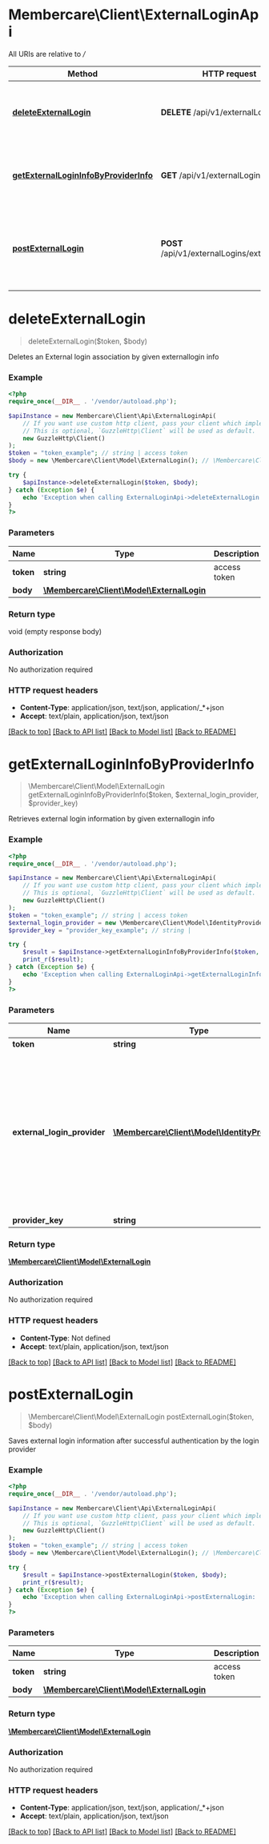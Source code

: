 # Membercare\Client\ExternalLoginApi

All URIs are relative to */*

Method | HTTP request | Description
------------- | ------------- | -------------
[**deleteExternalLogin**](ExternalLoginApi.md#deleteexternallogin) | **DELETE** /api/v1/externalLogins | Deletes an External login association by given externallogin info
[**getExternalLoginInfoByProviderInfo**](ExternalLoginApi.md#getexternallogininfobyproviderinfo) | **GET** /api/v1/externalLogins | Retrieves external login information by given externallogin info
[**postExternalLogin**](ExternalLoginApi.md#postexternallogin) | **POST** /api/v1/externalLogins/externallogin | Saves external login information after successful authentication by the login provider

# **deleteExternalLogin**
> deleteExternalLogin($token, $body)

Deletes an External login association by given externallogin info

### Example
```php
<?php
require_once(__DIR__ . '/vendor/autoload.php');

$apiInstance = new Membercare\Client\Api\ExternalLoginApi(
    // If you want use custom http client, pass your client which implements `GuzzleHttp\ClientInterface`.
    // This is optional, `GuzzleHttp\Client` will be used as default.
    new GuzzleHttp\Client()
);
$token = "token_example"; // string | access token
$body = new \Membercare\Client\Model\ExternalLogin(); // \Membercare\Client\Model\ExternalLogin | 

try {
    $apiInstance->deleteExternalLogin($token, $body);
} catch (Exception $e) {
    echo 'Exception when calling ExternalLoginApi->deleteExternalLogin: ', $e->getMessage(), PHP_EOL;
}
?>
```

### Parameters

Name | Type | Description  | Notes
------------- | ------------- | ------------- | -------------
 **token** | **string**| access token |
 **body** | [**\Membercare\Client\Model\ExternalLogin**](../Model/ExternalLogin.md)|  | [optional]

### Return type

void (empty response body)

### Authorization

No authorization required

### HTTP request headers

 - **Content-Type**: application/json, text/json, application/_*+json
 - **Accept**: text/plain, application/json, text/json

[[Back to top]](#) [[Back to API list]](../../README.md#documentation-for-api-endpoints) [[Back to Model list]](../../README.md#documentation-for-models) [[Back to README]](../../README.md)

# **getExternalLoginInfoByProviderInfo**
> \Membercare\Client\Model\ExternalLogin getExternalLoginInfoByProviderInfo($token, $external_login_provider, $provider_key)

Retrieves external login information by given externallogin info

### Example
```php
<?php
require_once(__DIR__ . '/vendor/autoload.php');

$apiInstance = new Membercare\Client\Api\ExternalLoginApi(
    // If you want use custom http client, pass your client which implements `GuzzleHttp\ClientInterface`.
    // This is optional, `GuzzleHttp\Client` will be used as default.
    new GuzzleHttp\Client()
);
$token = "token_example"; // string | access token
$external_login_provider = new \Membercare\Client\Model\IdentityProvider(); // \Membercare\Client\Model\IdentityProvider | 0 = Unknown  1 = Facebook  2 = Google  3 = LinkedIn  4 = CoopDK  5 = Twitter  6 = AzureAD  7 = Criipto_BankId_Sweden  8 = Criipto_MitId_Denmark  9 = Criipto_Vipps_Norway  10 = Criipto_BankId_Norway  11 = GenericOpenIdConnect  12 = OpenId_Vipps_Norway
$provider_key = "provider_key_example"; // string | 

try {
    $result = $apiInstance->getExternalLoginInfoByProviderInfo($token, $external_login_provider, $provider_key);
    print_r($result);
} catch (Exception $e) {
    echo 'Exception when calling ExternalLoginApi->getExternalLoginInfoByProviderInfo: ', $e->getMessage(), PHP_EOL;
}
?>
```

### Parameters

Name | Type | Description  | Notes
------------- | ------------- | ------------- | -------------
 **token** | **string**| access token |
 **external_login_provider** | [**\Membercare\Client\Model\IdentityProvider**](../Model/.md)| 0 &#x3D; Unknown  1 &#x3D; Facebook  2 &#x3D; Google  3 &#x3D; LinkedIn  4 &#x3D; CoopDK  5 &#x3D; Twitter  6 &#x3D; AzureAD  7 &#x3D; Criipto_BankId_Sweden  8 &#x3D; Criipto_MitId_Denmark  9 &#x3D; Criipto_Vipps_Norway  10 &#x3D; Criipto_BankId_Norway  11 &#x3D; GenericOpenIdConnect  12 &#x3D; OpenId_Vipps_Norway | [optional]
 **provider_key** | **string**|  | [optional]

### Return type

[**\Membercare\Client\Model\ExternalLogin**](../Model/ExternalLogin.md)

### Authorization

No authorization required

### HTTP request headers

 - **Content-Type**: Not defined
 - **Accept**: text/plain, application/json, text/json

[[Back to top]](#) [[Back to API list]](../../README.md#documentation-for-api-endpoints) [[Back to Model list]](../../README.md#documentation-for-models) [[Back to README]](../../README.md)

# **postExternalLogin**
> \Membercare\Client\Model\ExternalLogin postExternalLogin($token, $body)

Saves external login information after successful authentication by the login provider

### Example
```php
<?php
require_once(__DIR__ . '/vendor/autoload.php');

$apiInstance = new Membercare\Client\Api\ExternalLoginApi(
    // If you want use custom http client, pass your client which implements `GuzzleHttp\ClientInterface`.
    // This is optional, `GuzzleHttp\Client` will be used as default.
    new GuzzleHttp\Client()
);
$token = "token_example"; // string | access token
$body = new \Membercare\Client\Model\ExternalLogin(); // \Membercare\Client\Model\ExternalLogin | 

try {
    $result = $apiInstance->postExternalLogin($token, $body);
    print_r($result);
} catch (Exception $e) {
    echo 'Exception when calling ExternalLoginApi->postExternalLogin: ', $e->getMessage(), PHP_EOL;
}
?>
```

### Parameters

Name | Type | Description  | Notes
------------- | ------------- | ------------- | -------------
 **token** | **string**| access token |
 **body** | [**\Membercare\Client\Model\ExternalLogin**](../Model/ExternalLogin.md)|  | [optional]

### Return type

[**\Membercare\Client\Model\ExternalLogin**](../Model/ExternalLogin.md)

### Authorization

No authorization required

### HTTP request headers

 - **Content-Type**: application/json, text/json, application/_*+json
 - **Accept**: text/plain, application/json, text/json

[[Back to top]](#) [[Back to API list]](../../README.md#documentation-for-api-endpoints) [[Back to Model list]](../../README.md#documentation-for-models) [[Back to README]](../../README.md)


